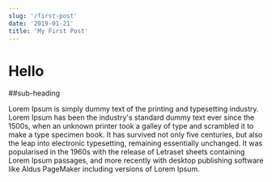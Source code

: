 ```yaml
---
slug: '/first-post'
date: '2019-01-21'
title: 'My First Post'
---
```


# Hello

##sub-heading

Lorem Ipsum is simply dummy text of the printing and typesetting industry.
Lorem Ipsum has been the industry's standard dummy text ever since the
1500s, when an unknown printer took a galley of type and scrambled it to
make a type specimen book. It has survived not only five centuries, but
also the leap into electronic typesetting, remaining essentially
unchanged. It was popularised in the 1960s with the release of Letraset
sheets containing Lorem Ipsum passages, and more recently with desktop
publishing software like Aldus PageMaker including versions of Lorem
Ipsum.
